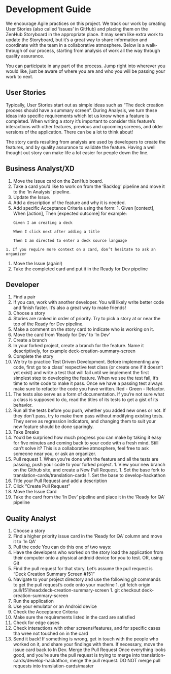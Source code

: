 # Development Guide

We encourage Agile practices on this project. We track our work by creating User Stories (also called ‘issues’ in GitHub) and placing them on the ZenHub Storyboard in the appropriate place. It may seem like extra work to update the Storyboard, but it’s a great way to share information and coordinate with the team in a collaborative atmosphere. Below is a walk-through of our process, starting from analysis of work all the way through quality assurance.

You can participate in any part of the process. Jump right into wherever you would like, just be aware of where you are and who you will be passing your work to next.

## User Stories
Typically, User Stories start out as simple ideas such as “The deck creation process should have a summary screen”. During Analysis, we turn these ideas into specific requirements which let us know when a feature is completed. When writing a story it’s important to consider this feature’s interactions with other features, previous and upcoming screens, and older versions of the application. There can be a lot to think about!

The story cards resulting from analysis are used by developers to create the features, and by quality assurance to validate the feature. Having a well thought out story can make life a lot easier for people down the line.

## Business Analyst/XD
1. Move the Issue card on the ZenHub board.
  1. Take a card you’d like to work on from the ‘Backlog’ pipeline and move it to the ‘In Analysis’ pipeline.
1. Update the Issue.
  1. Add a description of the feature and why it is needed.
  1. Add specific Acceptance Criteria using the form:
    1. Given [context], When [action], Then [expected outcome] for example:
      ```
      Given I am creating a deck
    
      When I click next after adding a title
    
      Then I am directed to enter a deck source language
      ```
    1. If you require more context on a card, don’t hesitate to ask an organizer
1. Move the Issue (again!)
  1. Take the completed card and put it in the Ready for Dev pipeline

## Developer
1. Find a pair
  1. If you can, work with another developer. You will likely write better code and finish faster. It’s also a great way to make friends!
1. Choose a story
  1. Stories are ranked in order of priority. Try to pick a story at or near the top of the Ready for Dev pipeline.
  1. Make a comment on the story card to indicate who is working on it.
  1. Move the card from ‘Ready for Dev’ to ‘In Dev’
1. Create a branch
  1. In your forked project, create a branch for the feature. Name it descriptively, for example deck-creation-summary-screen
1. Complete the story
  1. We try to practice Test Driven Development. Before implementing any code, first go to a class’ respective test class (or create one if it doesn’t yet exist) and write a test that will fail until we implement the first simplest step to developing the feature. When we see the test fail, it’s time to write code to make it pass. Once we have a passing test always make sure to refactor the code you have written. Red - Green - Refactor.
  1. The tests also serve as a form of documentation. If you’re not sure what a class is supposed to do, read the titles of its tests to get a gist of its behavior.
  1. Run all the tests before you push, whether you added new ones or not. If they don’t pass, try to make them pass without modifying existing tests. They serve as regression indicators, and changing them to suit your new feature should be done sparingly.
1. Take Breaks
  1. You’d be surprised how much progress you can make by taking it easy for five minutes and coming back to your code with a fresh mind. Still can’t solve it? This is a collaborative atmosphere, feel free to ask someone near you, or ask an organizer.
  1. Pull request
    1. When you’re done with the feature and all the tests are passing, push your code to your forked project.
    1. View your new branch on the Github site, and create a New Pull Request.
    1. Set the base fork to translation-cards/translation-cards
    1. Set the base to develop-hackathon
  1. Title your Pull Request and add a description
  1. Click “Create Pull Request”
1. Move the Issue Card
  1. Take the card from the ‘In Dev’ pipeline and place it in the ‘Ready for QA’ pipeline

## Quality Analyst
1. Choose a story
  1. Find a higher priority issue card in the ‘Ready for QA’ column and move it to ‘In QA’
1. Pull the code
	You can do this one of two ways:
  1. Have the developers who worked on the story load the application from their computer onto a physical android device for you to test.
OR, using Git
  1. Find the pull request for that story. Let’s assume the pull request is “Deck Creation Summary Screen #151”
  1. Navigate to your project directory and use the following git commands to get the pull request’s code onto your machine
    1. git fetch origin pull/151/head:deck-creation-summary-screen
    1. git checkout deck-creation-summary-screen
1. Run the application
  1. Use your emulator or an Android device
1. Check the Acceptance Criteria
  1. Make sure the requirements listed in the card are satisfied
1. Check for edge cases
  1. Check interactions with other screens/features, and for specific cases tha wree not touched on in the card
1. Send it back!
If something is wrong, get in touch with the people who worked on it, and share your findings with them.
If necessary, move the issue card back to In Dev.
Merge the Pull Request
Once everything looks good, and you’re sure the pull request is trying to merge into translation-cards/develop-hackathon, merge the pull request.
DO NOT merge pull requests into translation-cards/master
